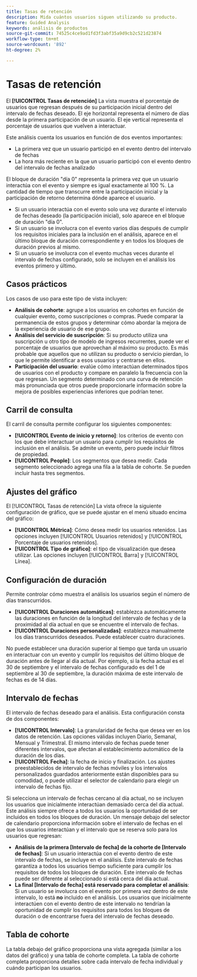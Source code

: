 ```yaml
---
title: Tasas de retención
description: Mida cuántos usuarios siguen utilizando su producto.
feature: Guided Analysis
keywords: análisis de productos
source-git-commit: 74525c4ce9ad1fd3f3abf35a9d9cb2c521d23874
workflow-type: tm+mt
source-wordcount: '892'
ht-degree: 2%

---
```


# Tasas de retención

El **[!UICONTROL Tasas de retención]** La vista muestra el porcentaje de usuarios que regresan después de su participación inicial dentro del intervalo de fechas deseado. El eje horizontal representa el número de días desde la primera participación de un usuario. El eje vertical representa el porcentaje de usuarios que vuelven a interactuar.

Este análisis cuenta los usuarios en función de dos eventos importantes:

* La primera vez que un usuario participó en el evento dentro del intervalo de fechas
* La hora más reciente en la que un usuario participó con el evento dentro del intervalo de fechas analizado

El bloque de duración &quot;día 0&quot; representa la primera vez que un usuario interactúa con el evento y siempre es igual exactamente al 100 %. La cantidad de tiempo que transcurre entre la participación inicial y la participación de retorno determina dónde aparece el usuario.

* Si un usuario interactúa con el evento solo una vez durante el intervalo de fechas deseado (la participación inicial), solo aparece en el bloque de duración &quot;día 0&quot;.
* Si un usuario se involucra con el evento varios días después de cumplir los requisitos iniciales para la inclusión en el análisis, aparece en el último bloque de duración correspondiente y en todos los bloques de duración previos al mismo.
* Si un usuario se involucra con el evento muchas veces durante el intervalo de fechas configurado, solo se incluyen en el análisis los eventos primero y último.

## Casos prácticos

Los casos de uso para este tipo de vista incluyen:

* **Análisis de cohorte**: agrupe a los usuarios en cohortes en función de cualquier evento, como suscripciones o compras. Puede comparar la permanencia de estos grupos y determinar cómo abordar la mejora de la experiencia de usuario de ese grupo.
* **Análisis del servicio de suscripción**: Si su producto utiliza una suscripción u otro tipo de modelo de ingresos recurrentes, puede ver el porcentaje de usuarios que aprovechan al máximo su producto. Es más probable que aquellos que no utilizan su producto o servicio pierdan, lo que le permite identificar a esos usuarios y centrarse en ellos.
* **Participación del usuario**: evalúe cómo interactúan determinados tipos de usuarios con el producto y compare en paralelo la frecuencia con la que regresan. Un segmento determinado con una curva de retención más pronunciada que otros puede proporcionarle información sobre la mejora de posibles experiencias inferiores que podrían tener.

## Carril de consulta

El carril de consulta permite configurar los siguientes componentes:

* **[!UICONTROL Evento de inicio y retorno]**: los criterios de evento con los que debe interactuar un usuario para cumplir los requisitos de inclusión en el análisis. Se admite un evento, pero puede incluir filtros de propiedad.
* **[!UICONTROL People]**: Los segmentos que desea medir. Cada segmento seleccionado agrega una fila a la tabla de cohorte. Se pueden incluir hasta tres segmentos.

## Ajustes del gráfico

El [!UICONTROL Tasas de retención] La vista ofrece la siguiente configuración de gráfico, que se puede ajustar en el menú situado encima del gráfico:

* **[!UICONTROL Métrica]**: Cómo desea medir los usuarios retenidos. Las opciones incluyen [!UICONTROL Usuarios retenidos] y [!UICONTROL Porcentaje de usuarios retenidos].
* **[!UICONTROL Tipo de gráfico]**: el tipo de visualización que desea utilizar. Las opciones incluyen [!UICONTROL Barra] y [!UICONTROL Línea].

## Configuración de duración

Permite controlar cómo muestra el análisis los usuarios según el número de días transcurridos.

* **[!UICONTROL Duraciones automáticas]**: establezca automáticamente las duraciones en función de la longitud del intervalo de fechas y de la proximidad al día actual en que se encuentre el intervalo de fechas.
* **[!UICONTROL Duraciones personalizadas]**: establezca manualmente los días transcurridos deseados. Puede establecer cuatro duraciones.

No puede establecer una duración superior al tiempo que tarda un usuario en interactuar con un evento y cumplir los requisitos del último bloque de duración antes de llegar al día actual. Por ejemplo, si la fecha actual es el 30 de septiembre y el intervalo de fechas configurado es del 1 de septiembre al 30 de septiembre, la duración máxima de este intervalo de fechas es de 14 días.

## Intervalo de fechas

El intervalo de fechas deseado para el análisis. Esta configuración consta de dos componentes:

* **[!UICONTROL Intervalo]**: La granularidad de fecha que desea ver en los datos de retención. Las opciones válidas incluyen Diario, Semanal, Mensual y Trimestral. El mismo intervalo de fechas puede tener diferentes intervalos, que afectan al establecimiento automático de la duración de los días.
* **[!UICONTROL Fecha]**: la fecha de inicio y finalización. Los ajustes preestablecidos de intervalo de fechas móviles y los intervalos personalizados guardados anteriormente están disponibles para su comodidad, o puede utilizar el selector de calendario para elegir un intervalo de fechas fijo.

Si selecciona un intervalo de fechas cercano al día actual, no se incluyen los usuarios que inicialmente interactúan demasiado cerca del día actual. Este análisis siempre ofrece a todos los usuarios la oportunidad de ser incluidos en todos los bloques de duración. Un mensaje debajo del selector de calendario proporciona información sobre el intervalo de fechas en el que los usuarios interactúan y el intervalo que se reserva solo para los usuarios que regresan:

* **Análisis de la primera [Intervalo de fecha] de la cohorte de [Intervalo de fechas]**: Si un usuario interactúa con el evento dentro de este intervalo de fechas, se incluye en el análisis. Este intervalo de fechas garantiza a todos los usuarios tiempo suficiente para cumplir los requisitos de todos los bloques de duración. Este intervalo de fechas puede ser diferente al seleccionado si está cerca del día actual.
* **La final [Intervalo de fecha] está reservado para completar el análisis**: Si un usuario se involucra con el evento por primera vez dentro de este intervalo, lo está **no** incluido en el análisis. Los usuarios que inicialmente interactúen con el evento dentro de este intervalo no tendrían la oportunidad de cumplir los requisitos para todos los bloques de duración o de encontrarse fuera del intervalo de fechas deseado.

## Tabla de cohorte

La tabla debajo del gráfico proporciona una vista agregada (similar a los datos del gráfico) y una tabla de cohorte completa. La tabla de cohorte completa proporciona detalles sobre cada intervalo de fecha individual y cuándo participan los usuarios.
